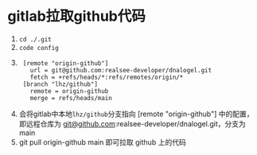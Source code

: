 # gitlab拉取github代码


1. `cd ./.git`
2. `code config`
3. ```
    [remote "origin-github"]
      url = git@github.com:realsee-developer/dnalogel.git
      fetch = +refs/heads/*:refs/remotes/origin/*
    [branch "lhz/github"]
      remote = origin-github
      merge = refs/heads/main
    ```
  1. 会将gitlab中本地`lhz/github`分支指向 [remote "origin-github"] 中的配置，即远程仓库为 git@github.com:realsee-developer/dnalogel.git，分支为 main
  2. git pull origin-github main 即可拉取 github 上的代码